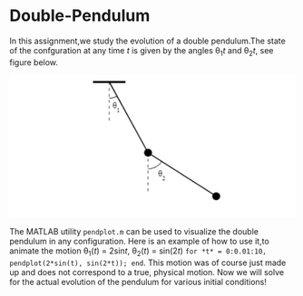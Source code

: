 # Double-Pendulum

In this assignment,we study the evolution of a double pendulum.The state of the confguration at any time *t* is given by the angles θ<sub>1</sub>*t* and θ<sub>2</sub>*t*, see figure below.

![image](https://github.com/oaburumman/Double-Pendulum/blob/main/Double_Pendulum.png)

The MATLAB utility `pendplot.m` can be used to visualize the double pendulum in any configuration. Here is an example of how to use it,to animate the motion θ<sub>1</sub>(*t*) = 2sin*t*, θ<sub>2</sub>(*t*) = sin(2*t*) `for *t* = 0:0.01:10, pendplot(2*sin(t), sin(2*t)); end`. This motion was of course just made up and does not correspond to a true, physical motion. Now we will solve for the actual evolution of the pendulum for various initial conditions!
